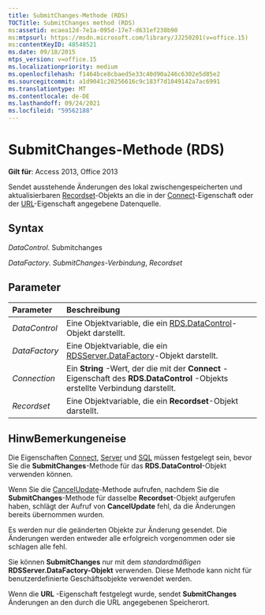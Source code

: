 ```yaml
---
title: SubmitChanges-Methode (RDS)
TOCTitle: SubmitChanges method (RDS)
ms:assetid: ecaea12d-7e1a-095d-17e7-d631ef230b90
ms:mtpsurl: https://msdn.microsoft.com/library/JJ250201(v=office.15)
ms:contentKeyID: 48548521
ms.date: 09/18/2015
mtps_version: v=office.15
ms.localizationpriority: medium
ms.openlocfilehash: f1464bce8cbaed5e33c40d90a246c6302e5d85e2
ms.sourcegitcommit: a1d9041c20256616c9c183f7d1049142a7ac6991
ms.translationtype: MT
ms.contentlocale: de-DE
ms.lasthandoff: 09/24/2021
ms.locfileid: "59562188"
---
```

# <a name="submitchanges-method-rds"></a>SubmitChanges-Methode (RDS)

**Gilt für**: Access 2013, Office 2013

Sendet ausstehende Änderungen des lokal zwischengespeicherten und aktualisierbaren [Recordset](recordset-object-ado.md)-Objekts an die in der [Connect](connect-property-rds.md)-Eigenschaft oder der [URL](url-property-rds.md)-Eigenschaft angegebene Datenquelle.

## <a name="syntax"></a>Syntax

*DataControl*. Submitchanges

*DataFactory*. *SubmitChanges-Verbindung*, *Recordset*

## <a name="parameters"></a>Parameter

|Parameter|Beschreibung|
|:--------|:----------|
|*DataControl* |Eine Objektvariable, die ein [RDS.DataControl](datacontrol-object-rds.md)-Objekt darstellt.|
|*DataFactory* |Eine Objektvariable, die ein [RDSServer.DataFactory](datafactory-object-rdsserver.md)-Objekt darstellt.|
|*Connection* |Ein **String** -Wert, der die mit der **Connect** -Eigenschaft des **RDS.DataControl** -Objekts erstellte Verbindung darstellt.|
|*Recordset* |Eine Objektvariable, die ein **Recordset**-Objekt darstellt.|

## <a name="remarks"></a>HinwBemerkungeneise

Die Eigenschaften [Connect](connect-property-rds.md), [Server](server-property-rds.md) und [SQL](https://docs.microsoft.com/office/vba/access/concepts/miscellaneous/sql-property-ado) müssen festgelegt sein, bevor Sie die **SubmitChanges**-Methode für das **RDS.DataControl**-Objekt verwenden können.

Wenn Sie die [CancelUpdate](cancelupdate-method-rds.md)-Methode aufrufen, nachdem Sie die **SubmitChanges**-Methode für dasselbe **Recordset**-Objekt aufgerufen haben, schlägt der Aufruf von **CancelUpdate** fehl, da die Änderungen bereits übernommen wurden.

Es werden nur die geänderten Objekte zur Änderung gesendet. Die Änderungen werden entweder alle erfolgreich vorgenommen oder sie schlagen alle fehl.

Sie können **SubmitChanges** nur mit dem *standardmäßigen* **RDSServer.DataFactory-Objekt** verwenden. Diese Methode kann nicht für benutzerdefinierte Geschäftsobjekte verwendet werden.

Wenn die **URL** -Eigenschaft festgelegt wurde, sendet **SubmitChanges** Änderungen an den durch die URL angegebenen Speicherort.

